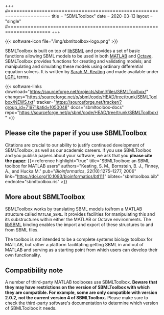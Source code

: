 +++
#=====================================================================
title  = "SBMLToolbox"
date   = 2020-03-13
layout = "single"
#=====================================================================
+++

{{< software-icon file="/img/sbmltoolbox-logo.png" >}}

SBMLToolbox is built on top of [libSBML](/software/libsbml) and provides a set of basic functions allowing SBML models to be used in both [MATLAB](https://www.mathworks.com/products/matlab.html) and [Octave](https://www.gnu.org/software/octave/). SBMLToolbox provides functions for creating and validating models; and manipulating and simulating these models using ordinary differential equation solvers. It is written by [Sarah M. Keating](https://github.com/skeating) and made available under [LGPL](https://www.gnu.org/licenses/old-licenses/lgpl-2.1.en.html) terms.

{{< software-links download="https://sourceforge.net/projects/sbml/files/SBMLToolbox/" changes="https://sourceforge.net/p/sbml/code/HEAD/tree/trunk/SBMLToolbox/NEWS.txt" tracker="https://sourceforge.net/tracker/?group_id=71971&atid=1050048"
docs="sbmltoolbox-docs"
repo="https://sourceforge.net/p/sbml/code/HEAD/tree/trunk/SBMLToolbox/" >}}


## Please cite the paper if you use SBMLToolbox

Citations are crucial to our ability to justify continued development of SBMLToolbox, as well as our academic careers. If you use SBMLToolbox and you publish papers about your software, we ask that you **please cite the [paper](https://academic.oup.com/bioinformatics/article/22/10/1275/237481)**:
{{< reference highlight="true" title="SBMLToolbox: an SBML toolbox for MATLAB users" authors="Keating, S. M., Bornstein, B. J., Finney, A., and Hucka M." pub="_Bioinformatics_, 22(10):1275–1277, 2006" link="https://doi.org/10.1093/bioinformatics/btl111" bibtex="sbmltoolbox.bib" endnote="sbmltoolbox.ris" >}}


## More about SBMLToolbox

SBMLToolbox works by translating SBML models to/from a MATLAB structure called `MATLAB_SBML`. It provides facilities for manipulating this and its substructures within either the MATLAB or Octave environments. The [libSBML](/software/libsbml) binding enables the import and export of these structures to and from SBML files.

The toolbox is not intended to be a complete systems biology toolbox for MATLAB, but rather a platform facilitating getting SBML in and out of MATLAB and serving as a starting point from which users can develop their own functionality.


## Compatibility note

A number of third-party MATLAB toolboxes use SBMLToolbox. **Beware that they may have restrictions on the version of SBMLToolbox with which they are compatible. For example, some are only compatible with version 2.0.2, not the current version 4 of SBMLToolbox.** Please make sure to check the third-party software's documentation to determine which version of SBMLToolbox it needs.
